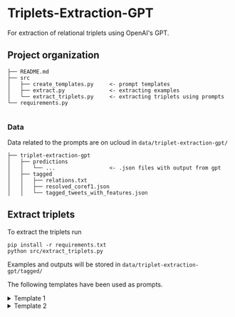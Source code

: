 # Triplets-Extraction-GPT

For extraction of relational triplets using OpenAI's GPT.

## Project organization 
```
├── README.md       
├── src
│   ├── create_templates.py     <- prompt templates
│   ├── extract.py              <- extracting examples 
│   └── extract_triplets.py     <- extracting triplets using prompts
└── requirements.py
 
```

### Data
Data related to the prompts are on ucloud in ``data/triplet-extraction-gpt/``

```
├── triplet-extraction-gpt 
│   ├── predictions
│   │   └── ...                 <- .json files with output from gpt
│   ├── tagged  
│   │   ├── relations.txt 
│   │   ├── resolved_coref1.json                 
│   │   └── tagged_tweets_with_features.json
```

## Extract triplets
To extract the triplets run 
```
pip install -r requirements.txt
python src/extract_triplets.py
```
Examples and outputs will be stored in ``data/triplet-extraction-gpt/tagged/``

The following templates have been used as prompts.

<details>
<summary>Template 1</summary>

```
    {Task description}:
    ---
    Tweet: {tweet1}
    Triplet: {triplets1}
    ---
    ...
    ---
    Tweet: {tweetN}
    Triplet: {tripletsN}
    ---

    Tweet: {target_tweet}
    Triplet:
```

</details>

<details>
<summary>Template 2</summary>

```
    {Task description}:
    ---
    Tweet: {tweet1}
    Tweet: {tweet2}
    ...
    Tweet: {tweetN}

    Triplet: {triplets1}
    Triplet: {triplets2}
    ...
    Triplet: {tripletsN}
    ---

    Tweet: {target_tweet}
    Triplet:
```

</details>

